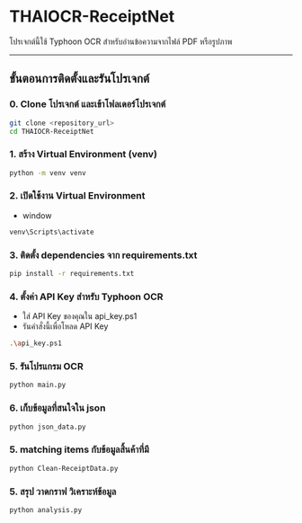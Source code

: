 # THAIOCR-ReceiptNet

โปรเจกต์นี้ใช้ Typhoon OCR สำหรับอ่านข้อความจากไฟล์ PDF หรือรูปภาพ

---

## ขั้นตอนการติดตั้งและรันโปรเจกต์

### 0. Clone โปรเจกต์ และเข้าโฟลเดอร์โปรเจกต์
```bash
git clone <repository_url>
cd THAIOCR-ReceiptNet
```

### 1. สร้าง Virtual Environment (venv)
```bash
python -m venv venv
```

### 2. เปิดใช้งาน Virtual Environment
- window
```bash
venv\Scripts\activate
```

### 3. ติดตั้ง dependencies จาก requirements.txt
```bash
pip install -r requirements.txt
```

### 4. ตั้งค่า API Key สำหรับ Typhoon OCR 
- ใส่ API Key ของคุณใน api_key.ps1
- รันคำสั่งนี้เพื่อโหลด API Key
```bash
.\api_key.ps1
```

### 5. รันโปรแกรม OCR
```bash
python main.py
```

### 6. เก็บข้อมูลที่สนใจใน json
```bash
python json_data.py
```

### 5. matching items กับข้อมูลสิ้นค้าที่มี
```bash
python Clean-ReceiptData.py
```

### 5. สรุป วาดกราฟ วิเคราะห์ข้อมูล
```bash
python analysis.py
```
